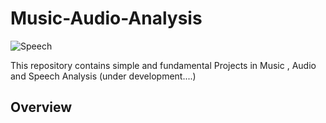 # Music-Audio-Analysis
![Speech](https://github.com/Aliarcher/Music-Audio-Speech-Analysis/assets/53465519/2de3dabf-7c65-4290-bf16-5ef5762caa7b)

This repository contains simple and fundamental Projects in Music , Audio and Speech Analysis (under development....)
## Overview
